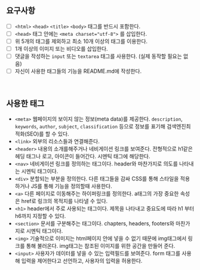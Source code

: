 ## 요구사항 

- [ ]  `<html>` `<head>` `<title>`  `<body>` 태그를 반드시 포함한다. 
- [ ]  `<head>` 태그 안에는 `<meta charset="utf-8">` 를 삽입한다.
- [ ]  위 5개의 태그를 제외하고 최소 10개 이상의 태그를 이용한다.
- [ ]  1개 이상의 이미지 또는 비디오를 삽입한다.
- [ ]  댓글을 작성하는 `input` 또는 `textarea` 태그를 사용한다. (실제 동작할 필요는 없음)
- [ ]  자신이 사용한 태그들의 기능을 README.md에 작성한다.

<br/>

## 사용한 태그

- `<meta>`
    웹페이지의 보이지 않는 정보(meta data)를 제공한다. `description`, `keywords`, `author`, `subject`, `classification` 등으로 정보를 표기해 검색엔진최적화(SEO)를 할 수 있다.
- `<link>`
    외부의 리소스들과 연결해준다.
- `<header>`
    내용의 소개를해주거나 네비게이션 링크를 보여준다. 전형적으로 h1같은 헤딩 태그나 로고, 아이콘이 들어간다. 시멘틱 태그에 해당한다.
- `<nav>`
    네비게이션 링크를 정의하는 태그이다. header와 마찬가지로 의도를 나타내는 시멘틱 태그이다.
- `<div>`
    분할되는 부분을 정의한다. 다른 태그들을 감싸 CSS를 통해 스타일을 적용하거나 JS를 통해 기능을 정의할때 사용한다.
- `<a>`
    다른 페이지로 이동해주는 하이퍼링크를 정의한다. a태그의 가장 중요한 속성은 href로 링크의 목적지를 나타낼 수 있다.
- `<h1>`
    header에서 주로 사용되는 태그이다. 제목을 나타내고 중요도에 따라 h1 부터 h6까지 지정할 수 있다.
- `<section>`
    문서를 구분해주는 태그이다. chapters, headers, footers와 마찬가지로 시멘틱 태그이다.
- `<img>`
    기술적으로 이미지는 html페이지 안에 넣을 수 없기 때문에 img태그에서 링크를 통해 불러온다. img태그는 참조된 이미지를 위한 공간을 만들어 준다.
- `<input>`
    사용자가 데이터를 넣을 수 있는 입력필드를 보여준다. form 태그를 사용해 입력을 제어한다고 선언하고, 사용자의 입력을 허용한다.